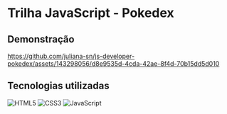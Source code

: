 # Trilha JavaScript - Pokedex


## Demonstração

https://github.com/juliana-sn/js-developer-pokedex/assets/143298056/d8e9535d-4cda-42ae-8f4d-70b15dd5d010

## Tecnologias utilizadas
![HTML5](https://img.shields.io/badge/HTML5-000?style=for-the-badge&logo=html5)
![CSS3](https://img.shields.io/badge/CSS3-000?style=for-the-badge&logo=css3&logoColor=264CE4)
![JavaScript](https://img.shields.io/badge/JavaScript-000?style=for-the-badge&logo=javascript)
